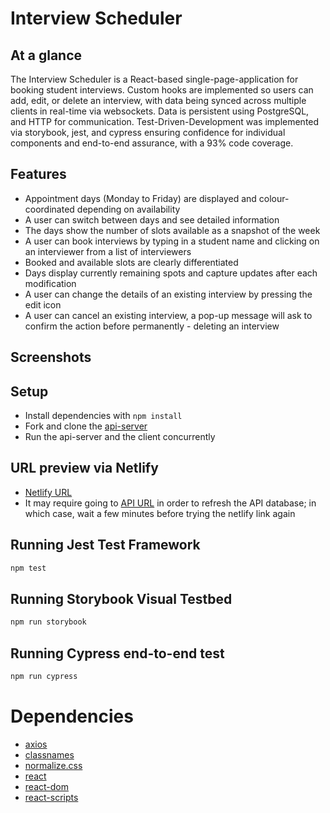 # Interview Scheduler

## At a glance

The Interview Scheduler is a React-based single-page-application for booking student interviews. Custom hooks are implemented so users can add, edit, or delete an interview, with data being synced across multiple clients in real-time via websockets. Data is persistent using PostgreSQL, and HTTP for communication. Test-Driven-Development was implemented via storybook, jest, and cypress ensuring confidence for individual components and end-to-end assurance, with a 93% code coverage.

## Features

- Appointment days (Monday to Friday) are displayed and colour-coordinated depending on availability
- A user can switch between days and see detailed information
- The days show the number of slots available as a snapshot of the week
- A user can book interviews by typing in a student name and clicking on an interviewer from a list of interviewers
- Booked and available slots are clearly differentiated
- Days display currently remaining spots and capture updates after each modification
- A user can change the details of an existing interview by pressing the edit icon
- A user can cancel an existing interview, a pop-up message will ask to confirm the action before permanently - deleting an interview

## Screenshots

<!-- !["Main Page"]() -->


## Setup

- Install dependencies with `npm install`
- Fork and clone the [api-server](https://github.com/alexhauka/scheduler-api)
- Run the api-server and the client concurrently

## URL preview via Netlify

- [Netlify URL](https://6036b042f4b6e20a0f5f40e9--musing-ride-234ebb.netlify.app/)
- It may require going to [API URL](https://scheduler-alexhauka.herokuapp.com/api/days) in order to refresh the API database; in which case, wait a few minutes before trying the netlify link again

## Running Jest Test Framework

```sh
npm test
```

## Running Storybook Visual Testbed

```sh
npm run storybook
```

## Running Cypress end-to-end test

```sh
npm run cypress
```

# Dependencies

- [axios](https://www.npmjs.com/package/axios)
- [classnames](https://www.npmjs.com/package/classnames)
- [normalize.css](https://www.npmjs.com/package/normalize.css)
- [react](https://www.npmjs.com/package/react)
- [react-dom](https://www.npmjs.com/package/react-dom)
- [react-scripts](https://www.npmjs.com/package/react-scripts)


